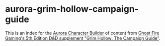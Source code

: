 # aurora-grim-hollow-campaign-guide
This is an index for the [Aurora Character Builder](https://aurorabuilder.com) of content from [Ghost Fire Gaming's 5th Edition D&D supplement "Grim Hollow: The Campaign Guide"](https://ghostfiregaming.com/product/grim-hollow-the-campaign-guide-hardcover-book/).
